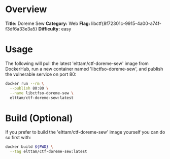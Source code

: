 # Overview

**Title:** Doreme Sew
**Category:** Web
**Flag:** libctf{8f72301c-9915-4a00-a74f-f3df6a33e3a5}
**Difficulty:** easy

# Usage

The following will pull the latest 'elttam/ctf-doreme-sew' image from DockerHub, run a new container named 'libctfso-doreme-sew', and publish the vulnerable service on port 80:

```sh
docker run --rm \
  --publish 80:80 \
  --name libctfso-doreme-sew \
  elttam/ctf-doreme-sew:latest
```

# Build (Optional)

If you prefer to build the 'elttam/ctf-doreme-sew' image yourself you can do so first with:

```sh
docker build ${PWD} \
  --tag elttam/ctf-doreme-sew:latest
```

